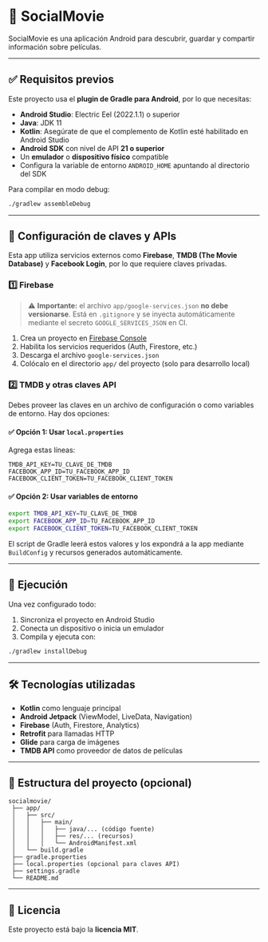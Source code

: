 # 📱 SocialMovie

SocialMovie es una aplicación Android para descubrir, guardar y compartir información sobre películas.

---

## ✅ Requisitos previos

Este proyecto usa el **plugin de Gradle para Android**, por lo que necesitas:

- **Android Studio**: Electric Eel (2022.1.1) o superior
- **Java**: JDK 11
- **Kotlin**: Asegúrate de que el complemento de Kotlin esté habilitado en Android Studio
- **Android SDK** con nivel de API **21 o superior**
- Un **emulador** o **dispositivo físico** compatible
- Configura la variable de entorno `ANDROID_HOME` apuntando al directorio del SDK

Para compilar en modo debug:

```bash
./gradlew assembleDebug
```

---

## 🔑 Configuración de claves y APIs

Esta app utiliza servicios externos como **Firebase**, **TMDB (The Movie Database)** y **Facebook Login**, por lo que requiere claves privadas.

### 1️⃣ Firebase

> ⚠️ **Importante:** el archivo `app/google-services.json` **no debe versionarse**.
> Está en `.gitignore` y se inyecta automáticamente mediante el secreto `GOOGLE_SERVICES_JSON` en CI.

1. Crea un proyecto en [Firebase Console](https://console.firebase.google.com/)
2. Habilita los servicios requeridos (Auth, Firestore, etc.)
3. Descarga el archivo `google-services.json`
4. Colócalo en el directorio `app/` del proyecto (solo para desarrollo local)

### 2️⃣ TMDB y otras claves API

Debes proveer las claves en un archivo de configuración o como variables de entorno. Hay dos opciones:

#### ✅ Opción 1: Usar `local.properties`

Agrega estas líneas:

```properties
TMDB_API_KEY=TU_CLAVE_DE_TMDB
FACEBOOK_APP_ID=TU_FACEBOOK_APP_ID
FACEBOOK_CLIENT_TOKEN=TU_FACEBOOK_CLIENT_TOKEN
```

#### ✅ Opción 2: Usar variables de entorno

```bash
export TMDB_API_KEY=TU_CLAVE_DE_TMDB
export FACEBOOK_APP_ID=TU_FACEBOOK_APP_ID
export FACEBOOK_CLIENT_TOKEN=TU_FACEBOOK_CLIENT_TOKEN
```

El script de Gradle leerá estos valores y los expondrá a la app mediante `BuildConfig` y recursos generados automáticamente.

---

## 🚀 Ejecución

Una vez configurado todo:

1. Sincroniza el proyecto en Android Studio
2. Conecta un dispositivo o inicia un emulador
3. Compila y ejecuta con:

```bash
./gradlew installDebug
```

---

## 🛠 Tecnologías utilizadas

- **Kotlin** como lenguaje principal
- **Android Jetpack** (ViewModel, LiveData, Navigation)
- **Firebase** (Auth, Firestore, Analytics)
- **Retrofit** para llamadas HTTP
- **Glide** para carga de imágenes
- **TMDB API** como proveedor de datos de películas

---

## 📂 Estructura del proyecto (opcional)

```
socialmovie/
 ├── app/
 │   ├── src/
 │   │   ├── main/
 │   │   │   ├── java/... (código fuente)
 │   │   │   ├── res/... (recursos)
 │   │   │   └── AndroidManifest.xml
 │   └── build.gradle
 ├── gradle.properties
 ├── local.properties (opcional para claves API)
 ├── settings.gradle
 └── README.md
```

---

## 📄 Licencia

Este proyecto está bajo la **licencia MIT**.
